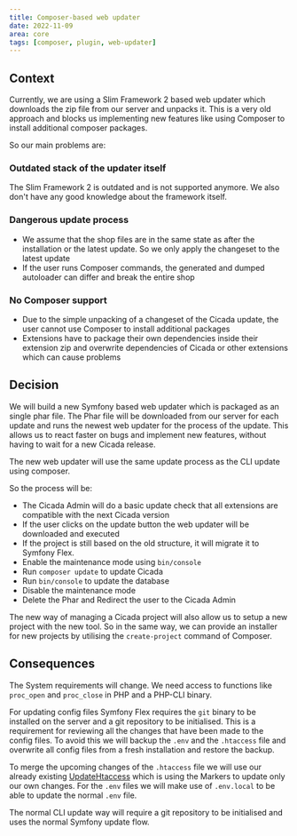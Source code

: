```yaml
---
title: Composer-based web updater
date: 2022-11-09
area: core
tags: [composer, plugin, web-updater]
---
```


## Context

Currently, we are using a Slim Framework 2 based web updater which downloads the zip file from our server and unpacks it.
This is a very old approach and blocks us implementing new features like using Composer to install additional composer packages.

So our main problems are:

### Outdated stack of the updater itself

The Slim Framework 2 is outdated and is not supported anymore. We also don't have any good knowledge about the framework itself.

### Dangerous update process

- We assume that the shop files are in the same state as after the installation or the latest update. So we only apply the changeset to the latest update
- If the user runs Composer commands, the generated and dumped autoloader can differ and break the entire shop

### No Composer support

- Due to the simple unpacking of a changeset of the Cicada update, the user cannot use Composer to install additional packages
- Extensions have to package their own dependencies inside their extension zip and overwrite dependencies of Cicada or other extensions which can cause problems

## Decision

We will build a new Symfony based web updater which is packaged as an single phar file.
The Phar file will be downloaded from our server for each update and runs the newest web updater for the process of the update.
This allows us to react faster on bugs and implement new features, without having to wait for a new Cicada release.

The new web updater will use the same update process as the CLI update using composer.

So the process will be:

- The Cicada Admin will do a basic update check that all extensions are compatible with the next Cicada version
- If the user clicks on the update button the web updater will be downloaded and executed
- If the project is still based on the old structure, it will migrate it to Symfony Flex.
- Enable the maintenance mode using `bin/console`
- Run `composer update` to update Cicada
- Run `bin/console` to update the database
- Disable the maintenance mode
- Delete the Phar and Redirect the user to the Cicada Admin

The new way of managing a Cicada project will also allow us to setup a new project with the new tool.
So in the same way, we can provide an installer for new projects by utilising the `create-project` command of Composer.

## Consequences

The System requirements will change. We need access to functions like `proc_open` and `proc_close` in PHP and a PHP-CLI binary.

For updating config files Symfony Flex requires the `git` binary to be installed on the server and a git repository to be initialised.
This is a requirement for reviewing all the changes that have been made to the config files.
To avoid this we will backup the `.env` and the `.htaccess` file and overwrite all config files from a fresh installation and restore the backup.

To merge the upcoming changes of the `.htaccess` file we will use our already existing [UpdateHtaccess](https://github.com/cicada/platform/blob/6.4.17.0/src/Core/Framework/Update/Services/UpdateHtaccess.php) which is using the Markers to update only our own changes.
For the `.env` files we will make use of `.env.local` to be able to update the normal `.env` file. 

The normal CLI update way will require a git repository to be initialised and uses the normal Symfony update flow.
